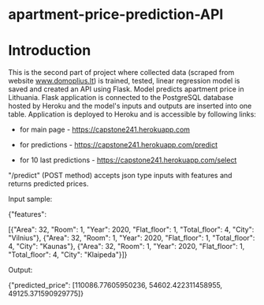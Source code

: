 # apartment-price-prediction-API
# Introduction

This is the second part of project where collected data (scraped from website www.domoplius.lt) is trained, tested, linear regression model is saved and created an API using Flask.
Model predicts apartment price in Lithuania. Flask application is connected to the PostgreSQL database hosted by Heroku and the model's inputs and outputs are inserted into one table.
Application is deployed  to Heroku and is accessible by following links:

 * for main page - https://capstone241.herokuapp.com
 
 * for predictions - https://capstone241.herokuapp.com/predict
 
 * for 10 last predictions - https://capstone241.herokuapp.com/select
 
"/predict" (POST method) accepts json type inputs with features and returns predicted prices.

Input sample: 

 {"features": 

 [{"Area": 32, "Room": 1, "Year": 2020, "Flat_floor": 1, "Total_floor": 4, "City": "Vilnius"}, 
 {"Area": 32, "Room": 1, "Year": 2020, "Flat_floor": 1, "Total_floor": 4, "City": "Kaunas"}, 
 {"Area": 32, "Room": 1, "Year": 2020, "Flat_floor": 1, "Total_floor": 4, "City": "Klaipeda"}]}

Output:

 {"predicted_price": [110086.77605950236, 54602.422311458955, 49125.371590929775]}

